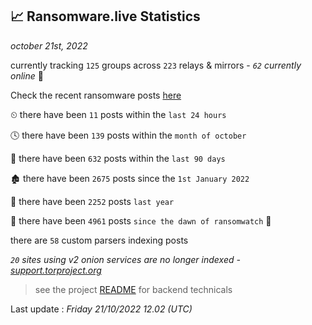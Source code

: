
## 📈 Ransomware.live Statistics
_october 21st, 2022_

currently tracking `125` groups across `223` relays & mirrors - _`62` currently online_ 📡

Check the recent ransomware posts [here](https://www.ransomware.live/#/recentposts)


⏲ there have been `11` posts within the `last 24 hours`

🕓 there have been `139` posts within the `month of october`

📅 there have been `632` posts within the `last 90 days`

🏚 there have been `2675` posts since the `1st January 2022`

🚀 there have been `2252` posts `last year`

🦕 there have been `4961` posts `since the dawn of ransomwatch` 🐣

there are `58` custom parsers indexing posts

_`20` sites using v2 onion services are no longer indexed - [support.torproject.org](https://support.torproject.org/onionservices/v2-deprecation/)_

> see the project [README](https://github.com/jmousqueton/ransomwatch#readme) for backend technicals



Last update : _Friday 21/10/2022 12.02 (UTC)_

